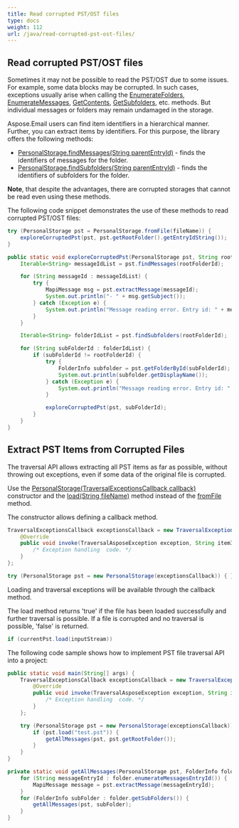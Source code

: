 ```yaml
---
title: Read corrupted PST/OST files
type: docs
weight: 112
url: /java/read-corrupted-pst-ost-files/
---
```


## **Read corrupted PST/OST files**

Sometimes it may not be possible to read the PST/OST due to some issues. For example, some data blocks may be corrupted. In such cases, exceptions usually arise when calling the [EnumerateFolders](https://reference.aspose.com/email/java/com.aspose.email/folderinfo/#enumerateFolders--), [EnumerateMessages](https://reference.aspose.com/email/java/com.aspose.email/folderinfo/#enumerateMessages--), [GetContents](https://reference.aspose.com/email/java/com.aspose.email/folderinfo/#getContents--), [GetSubfolders](https://reference.aspose.com/email/java/com.aspose.email/folderinfo/#getSubFolders--), etc. methods. But individual messages or folders may remain undamaged in the storage.

Aspose.Email users can find item identifiers in a hierarchical manner. Further, you can extract items by identifiers. For this purpose, the library offers the following methods:

- [PersonalStorage.findMessages(String parentEntryId)](https://reference.aspose.com/email/java/com.aspose.email/personalstorage/#findMessages-java.lang.String-) - finds the identifiers of messages for the folder.
- [PersonalStorage.findSubfolders(String parentEntryId)](https://reference.aspose.com/email/java/com.aspose.email/personalstorage/#findSubfolders-java.lang.String-) - finds the identifiers of subfolders for the folder.

**Note**, that despite the advantages, there are corrupted storages that cannot be read even using these methods.

The following code snippet demonstrates the use of these methods to read corrupted PST/OST files:

```java
try (PersonalStorage pst = PersonalStorage.fromFile(fileName)) {
    exploreCorruptedPst(pst, pst.getRootFolder().getEntryIdString());
}

public static void exploreCorruptedPst(PersonalStorage pst, String rootFolderId) {
    Iterable<String> messageIdList = pst.findMessages(rootFolderId);

    for (String messageId : messageIdList) {
        try {
            MapiMessage msg = pst.extractMessage(messageId);
            System.out.println("- " + msg.getSubject());
        } catch (Exception e) {
            System.out.println("Message reading error. Entry id: " + messageId);
        }
    }

    Iterable<String> folderIdList = pst.findSubfolders(rootFolderId);

    for (String subFolderId : folderIdList) {
        if (subFolderId != rootFolderId) {
            try {
                FolderInfo subfolder = pst.getFolderById(subFolderId);
                System.out.println(subfolder.getDisplayName());
            } catch (Exception e) {
                System.out.println("Message reading error. Entry id: " + subFolderId);
            }

            exploreCorruptedPst(pst, subFolderId);
        }
    }
}
```
## **Extract PST Items from Corrupted Files**

The traversal API allows extracting all PST items as far as possible, without throwing out exceptions, even if some data of the original file is corrupted.

Use the [PersonalStorage(TraversalExceptionsCallback callback)](https://reference.aspose.com/email/java/com.aspose.email/personalstorage/#PersonalStorage-com.aspose.email.TraversalExceptionsCallback-) constructor and the [load(String fileName)](https://reference.aspose.com/email/java/com.aspose.email/personalstorage/#load-java.lang.String-) method instead of the [fromFile](https://reference.aspose.com/email/java/com.aspose.email/personalstorage/#fromFile-java.lang.String-) method.

The constructor allows defining a callback method.

```java
TraversalExceptionsCallback exceptionsCallback = new TraversalExceptionsCallback() {
    @Override
    public void invoke(TraversalAsposeException exception, String itemId) {
        /* Exception handling  code. */
    }
};

try (PersonalStorage pst = new PersonalStorage(exceptionsCallback)) { }
```
Loading and traversal exceptions will be available through the callback method.

The load method returns 'true' if the file has been loaded successfully and further traversal is possible. If a file is corrupted and no traversal is possible, 'false' is returned.

```java
if (currentPst.load(inputStream))
```
The following code sample shows how to implement PST file traversal API into a project:

```java
public static void main(String[] args) {
    TraversalExceptionsCallback exceptionsCallback = new TraversalExceptionsCallback() {
        @Override
        public void invoke(TraversalAsposeException exception, String itemId) {
            /* Exception handling  code. */
        }
    };

    try (PersonalStorage pst = new PersonalStorage(exceptionsCallback)) {
        if (pst.load("test.pst")) {
            getAllMessages(pst, pst.getRootFolder());
        }
    }
}

private static void getAllMessages(PersonalStorage pst, FolderInfo folder) {
    for (String messageEntryId : folder.enumerateMessagesEntryId()) {
        MapiMessage message = pst.extractMessage(messageEntryId);
    }
    for (FolderInfo subFolder : folder.getSubFolders()) {
        getAllMessages(pst, subFolder);
    }
}
```